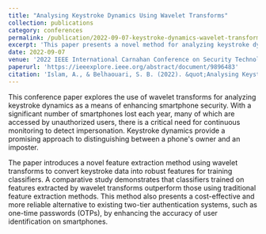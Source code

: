```yaml
---
title: "Analysing Keystroke Dynamics Using Wavelet Transforms"
collection: publications
category: conferences
permalink: /publication/2022-09-07-keystroke-dynamics-wavelet-transforms
excerpt: 'This paper presents a novel method for analyzing keystroke dynamics using wavelet transforms, enhancing the robustness of classifiers in detecting unauthorized smartphone access and offering a potential alternative to costly authentication methods.'
date: 2022-09-07
venue: '2022 IEEE International Carnahan Conference on Security Technology (ICCST)'
paperurl: 'https://ieeexplore.ieee.org/abstract/document/9896483'
citation: 'Islam, A., & Belhaouari, S. B. (2022). &quot;Analysing Keystroke Dynamics Using Wavelet Transforms.&quot; In <i>2022 IEEE International Carnahan Conference on Security Technology (ICCST)</i> (pp. 1--5). IEEE. https://doi.org/10.1109/ICCST52959.2022.9896483'
---
```


This conference paper explores the use of wavelet transforms for analyzing keystroke dynamics as a means of enhancing smartphone security. With a significant number of smartphones lost each year, many of which are accessed by unauthorized users, there is a critical need for continuous monitoring to detect impersonation. Keystroke dynamics provide a promising approach to distinguishing between a phone's owner and an imposter.

The paper introduces a novel feature extraction method using wavelet transforms to convert keystroke data into robust features for training classifiers. A comparative study demonstrates that classifiers trained on features extracted by wavelet transforms outperform those using traditional feature extraction methods. This method also presents a cost-effective and more reliable alternative to existing two-tier authentication systems, such as one-time passwords (OTPs), by enhancing the accuracy of user identification on smartphones.
